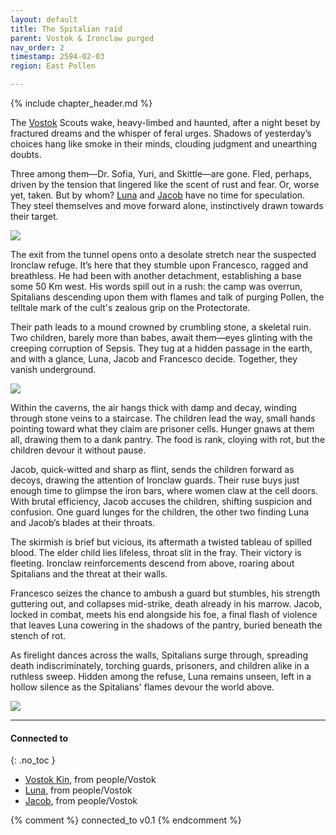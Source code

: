 ```yaml
---
layout: default
title: The Spitalian raid
parent: Vostok & Ironclaw purged
nav_order: 2
timestamp: 2594-02-03
region: East Pollen

---
```


{% include chapter_header.md %}

The [Vostok](../../people/Vostok/index.md) Scouts wake, heavy-limbed and haunted, after a night beset by fractured dreams and the whisper of feral urges. Shadows of yesterday’s choices hang like smoke in their minds, clouding judgment and unearthing doubts.

Three among them—Dr. Sofia, Yuri, and Skittle—are gone. Fled, perhaps, driven by the tension that lingered like the scent of rust and fear. Or, worse yet, taken. But by whom? [Luna](../../people/Vostok/luna.md) and [Jacob](../../people/Vostok/jacob.md) have no time for speculation. They steel themselves and move forward alone, instinctively drawn towards their target.

![](https://i.imgur.com/9V3xTWR.png)


The exit from the tunnel opens onto a desolate stretch near the suspected Ironclaw refuge. It’s here that they stumble upon Francesco, ragged and breathless. He had been with another detachment, establishing a base some 50 Km west. His words spill out in a rush: the camp was overrun, Spitalians descending upon them with flames and talk of purging Pollen, the telltale mark of the cult's zealous grip on the Protectorate.

Their path leads to a mound crowned by crumbling stone, a skeletal ruin. Two children, barely more than babes, await them—eyes glinting with the creeping corruption of Sepsis. They tug at a hidden passage in the earth, and with a glance, Luna, Jacob and Francesco decide. Together, they vanish underground.

![](https://i.imgur.com/nKRtuT1.png)


Within the caverns, the air hangs thick with damp and decay, winding through stone veins to a staircase. The children lead the way, small hands pointing toward what they claim are prisoner cells. Hunger gnaws at them all, drawing them to a dank pantry. The food is rank, cloying with rot, but the children devour it without pause.

Jacob, quick-witted and sharp as flint, sends the children forward as decoys, drawing the attention of Ironclaw guards. Their ruse buys just enough time to glimpse the iron bars, where women claw at the cell doors. With brutal efficiency, Jacob accuses the children, shifting suspicion and confusion. One guard lunges for the children, the other two finding Luna and Jacob’s blades at their throats.

The skirmish is brief but vicious, its aftermath a twisted tableau of spilled blood. The elder child lies lifeless, throat slit in the fray. Their victory is fleeting. Ironclaw reinforcements descend from above, roaring about Spitalians and the threat at their walls.

Francesco seizes the chance to ambush a guard but stumbles, his strength guttering out, and collapses mid-strike, death already in his marrow. Jacob, locked in combat, meets his end alongside his foe, a final flash of violence that leaves Luna cowering in the shadows of the pantry, buried beneath the stench of rot.

As firelight dances across the walls, Spitalians surge through, spreading death indiscriminately, torching guards, prisoners, and children alike in a ruthless sweep. Hidden among the refuse, Luna remains unseen, left in a hollow silence as the Spitalians' flames devour the world above.

![](https://i.imgur.com/6WBQGoW.png)

---
#### Connected to
{: .no_toc }

<!-- QueryToSerialize: LIST without ID "["+ title + "](https://terra-campaigns.github.io/" + regexreplace(file.path, ".md", "") + ")" + ", from " + regexreplace(file.folder, "^[^\/]*\/", "") FROM ([[]]) OR outgoing([[]]) WHERE file.path != this.file.path SORT file.folder DESC -->
<!-- SerializedQuery: LIST without ID "["+ title + "](https://terra-campaigns.github.io/" + regexreplace(file.path, ".md", "") + ")" + ", from " + regexreplace(file.folder, "^[^\/]*\/", "") FROM ([[]]) OR outgoing([[]]) WHERE file.path != this.file.path SORT file.folder DESC -->
- [Vostok Kin](https://terra-campaigns.github.io/degenesis/people/Vostok/index), from people/Vostok
- [Luna](https://terra-campaigns.github.io/degenesis/people/Vostok/luna), from people/Vostok
- [Jacob](https://terra-campaigns.github.io/degenesis/people/Vostok/jacob), from people/Vostok
<!-- SerializedQuery END -->


{% comment %}
connected_to v0.1
{% endcomment %}
